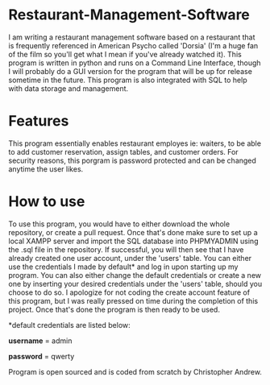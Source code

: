 # Restaurant-Management-Software
I am writing a restaurant management software based on a restaurant that is frequently referenced in American Psycho called 'Dorsia' (I'm a huge fan of the film so you'll get what I mean if you've already watched it). This program is written in python and runs on a Command Line Interface, though I will probably do a GUI version for the program that will be up for release sometime in the future. This program is also integrated with SQL to help with data storage and management.

# Features
This program essentially enables restaurant employes ie: waiters, to be able to add customer reservation, assign tables, and customer orders. For security reasons, this porgram is password protected and can be changed anytime the user likes. 

# How to use
To use this program, you would have to either download the whole repository, or create a pull request. Once that's done make sure to set up a local XAMPP server and import the SQL database into PHPMYADMIN using the .sql file in the repository. If successful, you will then see that I have already created one user account, under the 'users' table. You can either use the credentials I made by default* and log in upon starting up my program. You can also either change the default credentials or create a new one by inserting your desired credentials under the 'users' table, should you choose to do so. I apologize for not coding the create account feature of this program, but I was really pressed on time during the completion of this project. Once that's done the program is then ready to be used.





\*default credentials are listed below:


**username** = admin


**password** = qwerty


Program is open sourced and is coded from scratch by Christopher Andrew. 
